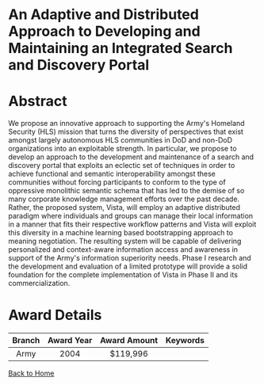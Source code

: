 
An Adaptive and Distributed Approach to Developing and Maintaining an Integrated Search and Discovery Portal
============================================================================================================

# Abstract


We propose an innovative approach to supporting the Army's Homeland Security (HLS) mission that turns the diversity of perspectives that exist amongst largely autonomous HLS communities in DoD and non-DoD organizations into an exploitable strength.  In particular, we propose to develop an approach to the development and maintenance of a search and discovery portal that exploits an eclectic set of techniques in order to achieve functional and semantic interoperability amongst these communities without forcing participants to conform to the type of oppressive monolithic semantic schema that has led to the demise of so many corporate knowledge management efforts over the past decade.  Rather, the proposed system, Vista, will employ an adaptive distributed paradigm where individuals and groups can manage their local information in a manner that fits their respective workflow patterns and Vista will exploit this diversity in a machine learning based bootstrapping approach to meaning negotiation.  The resulting system will be capable of delivering personalized and context-aware information access and awareness in support of the Army's information superiority needs.  Phase I research and the development and evaluation of a limited prototype will provide a solid foundation for the complete implementation of Vista in Phase II and its commercialization.  

# Award Details

|Branch|Award Year|Award Amount|Keywords|
| :---: | :---: | :---: | :---: |
|Army|2004|$119,996||
  
  


[Back to Home](https://github.com/chrischow/dod_sbir_awards#952)